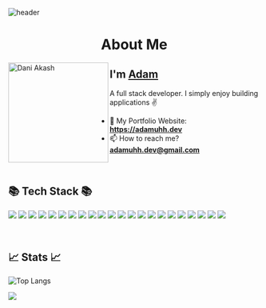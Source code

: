 

![header](https://i.imgur.com/15MJ6na.png)
<br/>

<h1 align="center">About Me</h1>

<img align="left" width="200" height="200" alt="Dani Akash" src="https://i.imgur.com/Mk1aHAq.png"/>

## I'm [Adam][homepage]

A full stack developer. I simply enjoy building applications ✌️

- 🧷 My Portfolio Website: **https://adamuhh.dev**
- 📫 How to reach me? **adamuhh.dev@gmail.com**

[homepage]: https://adamuhh.dev


<br/>
<h2>📚 Tech Stack 📚</h2>
<p>
  <img src="https://img.shields.io/badge/HTML-E34F26?style=for-the-badge&logo=html5&logoColor=white"/></a>
  <img src="https://img.shields.io/badge/CSS-1572B6?style=for-the-badge&logo=CSS3&logoColor=white"/></a>
  <img src="https://img.shields.io/badge/Javascript-F7DF1E?style=for-the-badge&logo=javascript&logoColor=black"/></a>
  <img src="https://img.shields.io/badge/Typescript-3178C6?style=for-the-badge&logo=typescript&logoColor=white"/></a>
  <img src="https://img.shields.io/badge/Node.js-339933?style=for-the-badge&logo=node.js&logoColor=black"/></a>
  <img src="https://img.shields.io/badge/React-61DAFB?style=for-the-badge&logo=react&logoColor=black"/></a>
  <img src="https://img.shields.io/badge/Nextjs-000000?style=for-the-badge&logo=next.js&logoColor=white"/></a>
  <img src="https://img.shields.io/badge/Redux-764ABC?style=for-the-badge&logo=redux&logoColor=white"/></a>
  <img src="https://img.shields.io/badge/Electron-47848F?style=for-the-badge&logo=electron&logoColor=white"/></a>
  <img src="https://img.shields.io/badge/PostgreSQL-4169E1?style=for-the-badge&logo=postgreSQL&logoColor=white"/></a>
  <img src="https://img.shields.io/badge/Prisma-2D3748?style=for-the-badge&logo=Prisma&logoColor=white"/></a>
  <img src="https://img.shields.io/badge/Docker-2496ED?style=for-the-badge&logo=Docker&logoColor=white"/></a>
  <img src="https://img.shields.io/badge/Turso-4FF8D2?style=for-the-badge&logo=Turso&logoColor=black"/></a>
  <img src="https://img.shields.io/badge/Sqlite-003B57?style=for-the-badge&logo=Sqlite&logoColor=white"/></a>
  <img src="https://img.shields.io/badge/Drizzle Orm-4169E1?style=for-the-badge&logo=Drizzle&logoColor=white"/></a>
  <img src="https://img.shields.io/badge/Shopify SDK-7AB55C?style=for-the-badge&logo=shopify&logoColor=white"/></a>
  <img src="https://img.shields.io/badge/C++-00599C?style=for-the-badge&logo=c%2B%2B&logoColor=white"/></a>
  <img src="https://img.shields.io/badge/C Sharp-239120?style=for-the-badge&logo=CSharp&logoColor=white"/></a>
  <img src="https://img.shields.io/badge/AutoHotKey-334455?style=for-the-badge&logo=autohotkey&logoColor=white"/></a>
  <img src="https://img.shields.io/badge/Unity-FFFFFF?style=for-the-badge&logo=unity&logoColor=black"/></a>
  <img src="https://img.shields.io/badge/Figma-F24E1E?style=for-the-badge&logo=Figma&logoColor=white"/></a>
  <img src="https://img.shields.io/badge/Linux-FCC624?style=for-the-badge&logo=Linux&logoColor=black"/></a>
</p>

<br/>
<h2>📈 Stats 📈</h2>

![Top Langs](https://github-readme-stats.vercel.app/api/top-langs/?username=AdamUhh\&layout=compact&theme=radical)

![](https://komarev.com/ghpvc/?username=AdamUhh&style=for-the-badge)



